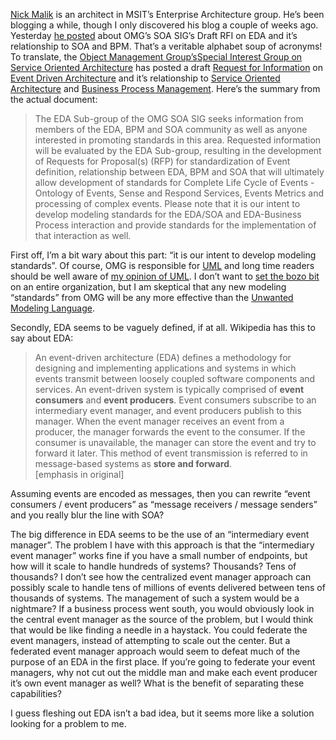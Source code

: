 [Nick Malik](http://blogs.msdn.com/nickmalik/) is an architect in MSIT’s
Enterprise Architecture group. He’s been blogging a while, though I only
discovered his blog a couple of weeks ago. Yesterday [he
posted](http://blogs.msdn.com/nickmalik/archive/2006/08/27/726970.aspx)
about OMG’s SOA SIG’s Draft RFI on EDA and it’s relationship to SOA and
BPM. That’s a veritable alphabet soup of acronyms! To translate, the
[Object Management Group’s](http://www.omg.org/)[Special Interest Group
on Service Oriented Architecture](http://soa.omg.org/) has posted a
draft [Request for
Information](http://www.omg.org/cgi-bin/apps/doc?soa/06-08-01.pdf) on
[Event Driven
Architecture](http://en.wikipedia.org/wiki/Event_Driven_Architecture)
and it’s relationship to [Service Oriented
Architecture](http://en.wikipedia.org/wiki/Service-oriented_architecture)
and [Business Process
Management](http://en.wikipedia.org/wiki/Business_Process_Management).
Here’s the summary from the actual document:

> The EDA Sub-group of the OMG SOA SIG seeks information from members of
> the EDA, BPM and SOA community as well as anyone interested in
> promoting standards in this area. Requested information will be
> evaluated by the EDA Sub-group, resulting in the development of
> Requests for Proposal(s) (RFP) for standardization of Event
> definition, relationship between EDA, BPM and SOA that will ultimately
> allow development of standards for Complete Life Cycle of
> Events -Ontology of Events, Sense and Respond Services, Events Metrics
> and processing of complex events. Please note that it is our intent to
> develop modeling standards for the EDA/SOA and EDA-Business Process
> interaction and provide standards for the implementation of that
> interaction as well.

First off, I’m a bit wary about this part: “it is our intent to develop
modeling standards”. Of course, OMG is responsible for
[UML](http://www.uml.org/) and long time readers should be well aware of
[my opinion of
UML](http://devhawk.net/2004/02/03/Being+A+Model+Citizen.aspx). I don’t
want to [set the bozo bit](http://c2.com/cgi/wiki?SetTheBozoBit) on an
entire organization, but I am skeptical that any new modeling
“standards” from OMG will be any more effective than the [Unwanted
Modeling
Language](http://www.martinfowler.com/bliki/UnwantedModelingLanguage.html).

Secondly, EDA seems to be vaguely defined, if at all. Wikipedia has this
to say about EDA:

> An event-driven architecture (EDA) defines a methodology for designing
> and implementing applications and systems in which events transmit
> between loosely coupled software components and services. An
> event-driven system is typically comprised of **event consumers** and
> **event producers**. Event consumers subscribe to an intermediary
> event manager, and event producers publish to this manager. When the
> event manager receives an event from a producer, the manager forwards
> the event to the consumer. If the consumer is unavailable, the manager
> can store the event and try to forward it later. This method of event
> transmission is referred to in message-based systems as **store and
> forward**.\
> [emphasis in original]

Assuming events are encoded as messages, then you can rewrite “event
consumers / event producers” as “message receivers / message senders”
and you really blur the line with SOA? 

The big difference in EDA seems to be the use of an “intermediary event
manager”. The problem I have with this approach is that the
“intermediary event manager” works fine if you have a small number of
endpoints, but how will it scale to handle hundreds of systems?
Thousands? Tens of thousands? I don’t see how the centralized event
manager approach can possibly scale to handle tens of millions of events
delivered between tens of thousands of systems. The management of such a
system would be a nightmare? If a business process went south, you would
obviously look in the central event manager as the source of the
problem, but I would think that would be like finding a needle in a
haystack. You could federate the event managers, instead of attempting
to scale out the center. But a federated event manager approach would
seem to defeat much of the purpose of an EDA in the first place. If
you’re going to federate your event managers, why not cut out the middle
man and make each event producer it’s own event manager as well? What is
the benefit of separating these capabilities?

I guess fleshing out EDA isn’t a bad idea, but it seems more like a
solution looking for a problem to me.
